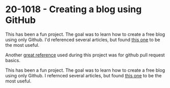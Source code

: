 # 20-1018 - Creating a blog using GitHub

This has been a fun project.  The goal was to learn how to create a free blog using only Github.  I'd referenced several articles, but found [this one](https://guides.github.com/features/pages/) to be the most useful.

Another [great reference](https://www.digitalocean.com/community/tutorials/how-to-create-a-pull-request-on-github) used during this project was for github pull request basics.  

This has been a fun project.  The goal was to learn how to create a free blog using only Github.  I refernced several articles, but found [this one](https://guides.github.com/features/pages/) to be the most useful.
